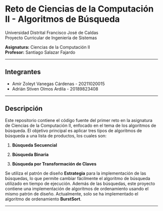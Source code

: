 # Reto de Ciencias de la Computación II - Algoritmos de Búsqueda

Universidad Distrital Francisco José de Caldas  
Proyecto Curricular de Ingeniería de Sistemas

**Asignatura:** Ciencias de la Computación II  
**Profesor:** Santiago Salazar Fajardo

---

## Integrantes

- Amir Zoleyt Vanegas Cárdenas - 20211020015
- Adrián Stiven Olmos Ardila   - 20189823408

---

## Descripción

Este repositorio contiene el código fuente del primer reto en la asignatura de Ciencias de la Computación II, enfocado en el tema de los algoritmos de búsqueda. El objetivo principal es aplicar tres tipos de algoritmos de búsqueda a una lista de productos, los cuales son:

1. **Búsqueda Secuencial**

2. **Búsqueda Binaria**

3. **Búsqueda por Transformación de Claves**

Se utiliza el patrón de diseño **Estrategia** para la implementación de las búsquedas, lo que permite cambiar fácilmente el algoritmo de búsqueda utilizado en tiempo de ejecución.
Además de las búsquedas, este proyecto contiene una implementación de algoritmos de ordenamiento usando el mismo patrón de diseño. Actualmente, solo se ha implementado el algoritmo de ordenamiento **BurstSort**.

---
